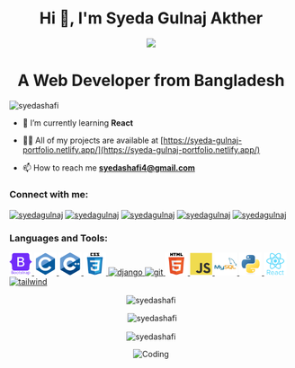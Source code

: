 <h1 align="center">Hi 👋, I'm Syeda Gulnaj Akther</h1>
<div align="center"> <img src="https://camo.githubusercontent.com/1cc4a09c2e1425ea8299bad1e673df6139b484072801bede9a1d098a24981328/68747470733a2f2f692e6962622e636f2f6b3234343135622f4769746875622d42616e6e65722e676966"> </div>
<h1 align="center">A Web Developer from Bangladesh</h1>


<p align="left"> <img src="https://komarev.com/ghpvc/?username=syedashafi&label=Profile%20views&color=0e75b6&style=flat" alt="syedashafi" /> </p>

- 🌱 I’m currently learning **React**

- 👨‍💻 All of my projects are available at [https://syeda-gulnaj-portfolio.netlify.app/](https://syeda-gulnaj-portfolio.netlify.app/)

- 📫 How to reach me **syedashafi4@gmail.com**

<h3 align="left">Connect with me:</h3>
<p align="left">
<a href="https://linkedin.com/in/syedagulnaj" target="blank"><img align="center" src="https://raw.githubusercontent.com/rahuldkjain/github-profile-readme-generator/master/src/images/icons/Social/linked-in-alt.svg" alt="syedagulnaj" height="30" width="40" /></a>
<a href="https://www.codechef.com/users/syedagulnaj" target="blank"><img align="center" src="https://cdn.jsdelivr.net/npm/simple-icons@3.1.0/icons/codechef.svg" alt="syedagulnaj" height="30" width="40" /></a>
<a href="https://www.hackerrank.com/syedagulnaj" target="blank"><img align="center" src="https://raw.githubusercontent.com/rahuldkjain/github-profile-readme-generator/master/src/images/icons/Social/hackerrank.svg" alt="syedagulnaj" height="30" width="40" /></a>
<a href="https://codeforces.com/profile/syedagulnaj" target="blank"><img align="center" src="https://raw.githubusercontent.com/rahuldkjain/github-profile-readme-generator/master/src/images/icons/Social/codeforces.svg" alt="syedagulnaj" height="30" width="40" /></a>
<a href="https://www.leetcode.com/syedagulnaj" target="blank"><img align="center" src="https://raw.githubusercontent.com/rahuldkjain/github-profile-readme-generator/master/src/images/icons/Social/leet-code.svg" alt="syedagulnaj" height="30" width="40" /></a>
</p>

<h3 align="left">Languages and Tools:</h3>
<p align="left"> <a href="https://getbootstrap.com" target="_blank" rel="noreferrer"> <img src="https://raw.githubusercontent.com/devicons/devicon/master/icons/bootstrap/bootstrap-plain-wordmark.svg" alt="bootstrap" width="40" height="40"/> </a> <a href="https://www.cprogramming.com/" target="_blank" rel="noreferrer"> <img src="https://raw.githubusercontent.com/devicons/devicon/master/icons/c/c-original.svg" alt="c" width="40" height="40"/> </a> <a href="https://www.w3schools.com/cpp/" target="_blank" rel="noreferrer"> <img src="https://raw.githubusercontent.com/devicons/devicon/master/icons/cplusplus/cplusplus-original.svg" alt="cplusplus" width="40" height="40"/> </a> <a href="https://www.w3schools.com/css/" target="_blank" rel="noreferrer"> <img src="https://raw.githubusercontent.com/devicons/devicon/master/icons/css3/css3-original-wordmark.svg" alt="css3" width="40" height="40"/> </a> <a href="https://www.djangoproject.com/" target="_blank" rel="noreferrer"> <img src="https://cdn.worldvectorlogo.com/logos/django.svg" alt="django" width="40" height="40"/> </a> <a href="https://git-scm.com/" target="_blank" rel="noreferrer"> <img src="https://www.vectorlogo.zone/logos/git-scm/git-scm-icon.svg" alt="git" width="40" height="40"/> </a> <a href="https://www.w3.org/html/" target="_blank" rel="noreferrer"> <img src="https://raw.githubusercontent.com/devicons/devicon/master/icons/html5/html5-original-wordmark.svg" alt="html5" width="40" height="40"/> </a> <a href="https://developer.mozilla.org/en-US/docs/Web/JavaScript" target="_blank" rel="noreferrer"> <img src="https://raw.githubusercontent.com/devicons/devicon/master/icons/javascript/javascript-original.svg" alt="javascript" width="40" height="40"/> </a> <a href="https://www.mysql.com/" target="_blank" rel="noreferrer"> <img src="https://raw.githubusercontent.com/devicons/devicon/master/icons/mysql/mysql-original-wordmark.svg" alt="mysql" width="40" height="40"/> </a> <a href="https://www.python.org" target="_blank" rel="noreferrer"> <img src="https://raw.githubusercontent.com/devicons/devicon/master/icons/python/python-original.svg" alt="python" width="40" height="40"/> </a> <a href="https://reactjs.org/" target="_blank" rel="noreferrer"> <img src="https://raw.githubusercontent.com/devicons/devicon/master/icons/react/react-original-wordmark.svg" alt="react" width="40" height="40"/> </a> <a href="https://tailwindcss.com/" target="_blank" rel="noreferrer"> <img src="https://www.vectorlogo.zone/logos/tailwindcss/tailwindcss-icon.svg" alt="tailwind" width="40" height="40"/> </a> </p>

<div>
  <div align="center">
    <p><img align="center" src="https://github-readme-stats.vercel.app/api/top-langs?username=syedashafi&show_icons=true&locale=en&layout=compact" alt="syedashafi" /></p>
    <p>&nbsp;<img align="center" src="https://github-readme-stats.vercel.app/api?username=syedashafi&show_icons=true&locale=en" alt="syedashafi" /></p>
    <p><img align="center" src="https://github-readme-streak-stats.herokuapp.com/?user=syedashafi&" alt="syedashafi" /></p> 
  </div>
  <div align="center">
    <img alt="Coding" width="500" src="https://i.giphy.com/media/v1.Y2lkPTc5MGI3NjExYmg0M3hwaXh6YzJnNXkzenFkNzEyeGRhMTF0MzF5NDY2ajNlOWtwdyZlcD12MV9pbnRlcm5hbF9naWZfYnlfaWQmY3Q9Zw/L1R1tvI9svkIWwpVYr/giphy.gif">
  </div>
</div>






